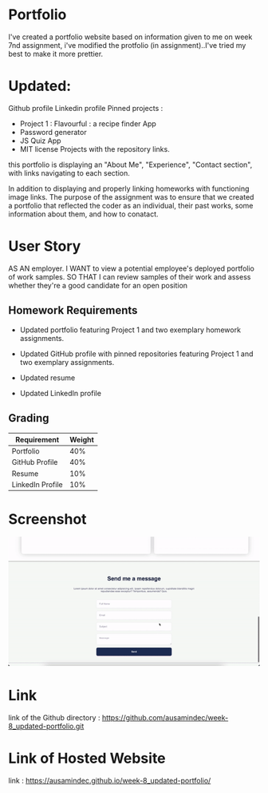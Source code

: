 # Portfolio
I've created a portfolio website based on information given to me on week 7nd assignment, i've modified the protfolio
(in assignment)..I've tried my best to make it more prettier.

# Updated:
Github profile
Linkedin profile
Pinned projects : 
- Project 1 : Flavourful : a recipe finder App
- Password generator
- JS Quiz App
- MIT license
Projects with the repository links.


this portfolio is displaying an "About Me", "Experience", "Contact section", with links navigating to each section. 

In addition to displaying and properly linking homeworks with functioning image links. The purpose of the assignment was to ensure that we created a portfolio that reflected the coder as an individual, their past works, some information about them, and how to conatact.

# User Story

AS AN employer. I WANT to view a potential employee's deployed portfolio of work samples. SO THAT I can review samples of their work and assess whether they're a good candidate for an open position

## Homework Requirements

* Updated portfolio featuring Project 1 and two exemplary homework assignments.

* Updated GitHub profile with pinned repositories featuring Project 1 and two exemplary assignments.

* Updated resume

* Updated LinkedIn profile

## Grading

| Requirement      | Weight |
| ---------------- | ------ |
| Portfolio        | 40%    |
| GitHub Profile   | 40%    |
| Resume           | 10%    |
| LinkedIn Profile | 10%    |


# Screenshot
![Screenshot](././assests/images/week_8-demo.gif)

# Link
link of the Github directory : https://github.com/ausamindec/week-8_updated-portfolio.git

# Link of Hosted Website
link : https://ausamindec.github.io/week-8_updated-portfolio/
